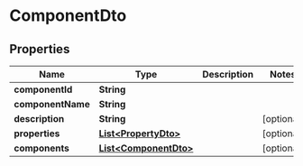 

# ComponentDto


## Properties

| Name | Type | Description | Notes |
|------------ | ------------- | ------------- | -------------|
|**componentId** | **String** |  |  |
|**componentName** | **String** |  |  |
|**description** | **String** |  |  [optional] |
|**properties** | [**List&lt;PropertyDto&gt;**](PropertyDto.md) |  |  [optional] |
|**components** | [**List&lt;ComponentDto&gt;**](ComponentDto.md) |  |  [optional] |




